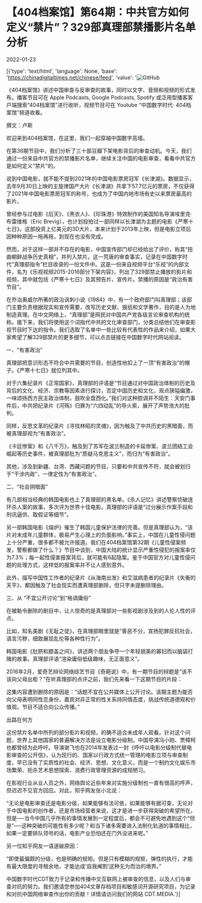 # 【404档案馆】第64期：中共官方如何定义“禁片”？329部真理部禁播影片名单分析

2022-01-23

[{'type': 'text/html', 'language': None, 'base': 'https://chinadigitaltimes.net/chinese/feed', 'value': '![GitHub](https://chinadigitaltimes.net/chinese/files/2022/01/64-2.png)

《404档案馆》讲述中国审查与反审查的故事，同时以文字、音频和视频的形式发布。播客节目可在 Apple Podcasts, Google Podcasts, Spotify 或泛用型播客客户端搜索“404档案馆”进行收听，视频节目可在 Youtube “中国数字时代· 404档案馆”频道收看。













撰文：卢斯

欢迎来到404档案馆，在这里，我们一起穿越中国数字高墙。

在第36期节目中，我们分析了三十部豆瓣下架电影背后的审查动机。今天，我们通过一份来自中共官方的禁播影片名单，继续关注中国的电影审查，看看中共官方是如何定义“禁片”的。

说到中国电影，就不能不提到2021年的中国电影票房冠军《长津湖》。数据显示，去年9月30日上映的主旋律国产大片《长津湖》共拿下57.7亿元的票房，不仅获得了2021年中国电影票房冠军的称号，也成为了中国内地市场有史以来票房最高的影片。

曾经参与过电影《后天》、《黑衣人》、《珍珠港》特效制作的美国知名导演埃里克·布雷维格（Eric Brevig），也计划投拍过一部同样以长津湖为主题的电影《严寒十七日》。这部投资上亿美元的3D大片，本来计划于2013年上映，但是电影立项后因种种原因一拖再拖，到现在也没有完成。

然而，对于这样一部并不存在的电影，中国宣传部门却已经给出了评价，称其“扭曲朝鲜战争历史真相”，并列入禁片。这一荒唐的审查事实，记录在中国数字时代“真理部指令”栏目收录的一份文件中。这是一份来自视频平台“乐视”的内部文件，名为《乐视视频2015-2016部分下架内容》，列出了329部禁止播放的影片和视频，其中就包括《严寒十七日》及其预告片、宣传片。禁播的原因是“政治有害节目”。

在乔治奥威尔所著的政治讽刺小说《1984》中，有一个政府部门叫真理部；该部门主要负责根据现实和宣传需要，改写历史文献、报纸和文学著作，目的是人为地制造真理。在中文网络上，“真理部”是网民对中国共产党各级言论审查机构的统称。接下来，我们将使用这个词指代中共的文化审查部门，分类总结他们在审查影视节目时下达的指令。我们选取了名单中一些比较有代表性的作品来介绍，如果大家希望了解329部禁片的更多细节，可以点击链接在中国数字时代网站阅读。

一、“有害政治”

真理部把意识形态不符合中共需要的节目，创造性地扣上了一顶“有害政治”的帽子。《严寒十七日》就位列其中。

对于六集纪录片《正常国家》，真理部的评语是“节目通过对中国政治体制的历史及背后的文化、经济、宗教等因素进行探讨，否定中国历史和文化，观点狭隘偏激，一味颂扬西方民主政治体制，鼓吹全盘西化。”我们对这种腔调并不陌生：天安门事件后，中共把纪录片《河殇》归罪为“六四动乱”的导火索，展开了声势浩大的批判。

同样，反思文革的纪录片《寻找林昭的灵魂》，因为触及了中共历史的黑暗面，而被真理部视为“有害政治”。

《卡廷惨案》和《八千万》，触及到了苏军在波兰制造的卡延惨案、波兰团结工会崛起等历史事件，被真理部批为“质疑马克思主义”，而归为“有害政治”。

其他，涉及到新疆、台湾、西藏问题的节目，只要和中共宣传不符，就会被划归于“干涉内政”，一律定性为“有害政治”。

二、“社会阴暗面”

有几部相当经典的韩国电影也上了真理部的黑名单。《杀人记忆》讲述警察侦破连环杀人案的故事，多次评为世界十佳电影。真理部的评语是“过分展示作案手段和刑讯逼供、取假证等细节”。

另一部韩国电影《熔炉》催生了韩国儿童保护法律的完善。但是真理部认为，“该片对未成年儿童群体，极易产生心理上的负面影响。”事实上，中国在儿童性侵问题上十分严重，很多都不被允许报道。我们在404档案馆第32期《儿童性侵案频发，警察都做了什么？》节目中谈到，中国大陆的统计显示严重性侵犯的报案率仅为7.3%；每一起性侵害报案背后，就可能有6起隐案。鉴于中国官方对儿童性侵问题的处理方式，这样低的报案率并不让人感到意外。

此外，描写中国性工作者的纪录片《从海南出发》和艾滋病患者的纪录片《失衡的天平》，都因触及了社会现实而遭真理部删除，但只字未提删除理由。

三、从 “不宜公开讨论”到“格调庸俗”

在被勒令删除的剧目中，让人惊奇的是真理部对一些影视剧涉及到的人伦人性的评点。

比如，知名美剧《无耻之徒》，在真理部眼里就是“善恶不分，宣扬犯罪反抗社会，语言污秽，细致展现乱伦等各种性行为”。

韩国电影《肚脐和膝盖之间》，讲述两个朋友争夺一个年轻貌美的寡妇而以脑袋打赌的故事。真理部评语“渲染庸俗低级趣味，无正面意义”。

2016年2月，爱奇艺辩论网络综艺节目《奇葩说》中，有一期节目的辩题是“该不该向父母出柜？”在听真理部的点评之前，我们先来看一下这期节目的片段：



这集内容遭到删除的原因是：“话题不宜在公共媒体上公开讨论。该期主题为能否向父母表明同性恋身份，嘉宾对非正常的性关系持同情态度，挑战传统道德观和价值观。节目不适合向公众传播。”

出路在何方

这份禁片名单中所列的部分影片和视频，的确不适合未成年人观看。针对这个问题，世界上其他国家的普遍解决方法是设立电影分级制。中国导演冯小刚、贾樟柯也都曾经为此呼吁。导演谢飞也在2014年发表过一封《呼吁以电影分级制代替电影审查的公开信》，认为现行的、国家以行政方式统一管理的电影立项与审查制度，早已没有了实质性的社会、经济、思想、文化意义，而是一个制约文化娱乐市场繁荣、扼杀艺术思想探索、浪费行政管理资源的成规陋习。

在影视行业从业人员之外，网络舆论近些年来对实施分级制也一直有很高的呼声，但迟迟不见官方回应。对此，知乎网友张小北说：



“无论是电影审查还是电影分级，如果能够有法可依，如果能够有据可查，无论对于中国电影的创作者，还是市场经营者来说，这才是进一步获得突破的希望所在。但是──当今中国几乎所有的事情发展到一定程度后，都会不可避免地遇到这个“但是”──这种突破的可能性有多少呢？和当下诸多需要进入法制化轨道的事情相比，如果一定要排队领号的话，电影产业恐怕还在门外没进来呢。”



另一位知乎网友一语道破原因：



“即使最偏颇的分级，也是明确的规矩。但是只有模糊的规矩，弹性的执行，才能有最大限度的寻租余地，才能达成‘自我阉割’这种无为而治的境界。”



中国数字时代CDT致力于记录和传播中文互联网上被审查的信息，以及人们与审查对抗的努力。我们邀请您参加404文章存档项目和敏感词开源研究项目，为记录和对抗中国网络审查作出你的贡献！详情请访问我们的网站 CDT.MEDIA.'}]